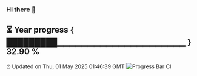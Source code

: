 ### Hi there 👋
⏳ Year progress { █████████▁▁▁▁▁▁▁▁▁▁▁▁▁▁▁▁▁▁▁▁▁ } 32.90 %
---
⏰ Updated on Thu, 01 May 2025 01:46:39 GMT
![Progress Bar CI](https://github.com/liununu/liununu/workflows/Progress%20Bar%20CI/badge.svg)
